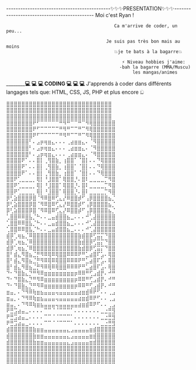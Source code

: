--------------------------------------------✨✨✨PRESENTATION✨✨✨--------------------------------------------
                                                   Moi c'est Ryan !
                                                                         
                                             Ca m'arrive de coder, un peu...
                                                                   
                                          Je suis pas très bon mais au moins
                                             💥je te bats à la bagarre💥
                                                                    
                                                ⚡️ Niveau hobbies j'aime:
                                               -bah la bagarre (MMA/Muscu)
                                                    les mangas/animes
                                                                       
____________________________________________💻 💻 💻  CODING  💻 💻 💻____________________________________
                                    J'apprends à coder dans différents langages tels que:
                                           HTML, CSS, JS, PHP et plus encore ඞ
                                                                     
                                                                     
                                                                     
 ⣿⣿⣿⣿⣿⣿⣿⣿⣿⣿⣿⣿⣿⣿⣿⣿⣿⣿⣿⣿⣿⣿⣿⣿⣿⣿⣿⣿  ⣿⣿⣿⣿⣿⣿⣿⣿⣿⣿⣿⣿⣿⣿⣿⣿⣿⣿⣿⣿⣿⣿⣿⣿⣿⣿⣿⣿   ⣿⣿⣿⣿⣿⣿⣿⣿⣿⣿⣿⣿⣿⣿⣿⣿⣿⣿⣿⣿⣿⣿⣿⣿⣿⣿⣿⣿  
⣿⣿⣿⣿⣿⣿⣿⠟⠋⠉⠉⠉⠉⠉⠛⠻⠛⠉⠉⠛⠉⠻⢿⣿⣿⣿⣿⣿⣿ ⣿⣿⣿⣿⣿⣿⣿⠟⠋⠉⠉⠉⠉⠉⠛⠻⠛⠉⠉⠛⠉⠻⢿⣿⣿⣿⣿⣿⣿  ⣿⣿⣿⣿⣿⣿⣿⠟⠋⠉⠉⠉⠉⠉⠛⠻⠛⠉⠉⠛⠉⠻⢿⣿⣿⣿⣿⣿⣿ 
⣿⣿⣿⣿⣿⣿⠃⠄⣠⡶⢶⣶⣄⠄⠄⠄⢀⣴⣶⣶⣄⠄⠈⠻⣿⣿⣿⣿⣿ ⣿⣿⣿⣿⣿⣿⠃⠄⣠⡶⢶⣶⣄⠄⠄⠄⢀⣴⣶⣶⣄⠄⠈⠻⣿⣿⣿⣿⣿  ⣿⣿⣿⣿⣿⣿⠃⠄⣠⡶⢶⣶⣄⠄⠄⠄⢀⣴⣶⣶⣄⠄⠈⠻⣿⣿⣿⣿⣿ 
⣿⣿⣿⣿⠟⠁⠄⠄⣿⡇⢀⢻⣿⣷⡀⢰⣿⣿⠁⠈⣿⡇⠄⠄⠙⢿⣿⣿⣿ ⣿⣿⣿⣿⠟⠁⠄⠄⣿⡇⢀⢻⣿⣷⡀⢰⣿⣿⠁⠈⣿⡇⠄⠄⠙⢿⣿⣿⣿  ⣿⣿⣿⣿⠟⠁⠄⠄⣿⡇⢀⢻⣿⣷⡀⢰⣿⣿⠁⠈⣿⡇⠄⠄⠙⢿⣿⣿⣿ 
⣿⣿⠟⢁⣀⣀⣀⡀⢿⡇⠘⣸⣿⣿⠁⢿⣿⣿⡘⠄⣿⠇⣀⣀⣀⣀⡉⠻⣿ ⣿⣿⠟⢁⣀⣀⣀⡀⢿⡇⠘⣸⣿⣿⠁⢿⣿⣿⡘⠄⣿⠇⣀⣀⣀⣀⡉⠻⣿  ⣿⣿⠟⢁⣀⣀⣀⡀⢿⡇⠘⣸⣿⣿⠁⢿⣿⣿⡘⠄⣿⠇⣀⣀⣀⣀⡉⠻⣿ 
⡿⢃⣵⣿⣿⣿⡿⣿⠈⠻⠿⣿⠿⢋⣄⡜⠿⣿⣿⡾⠋⢠⡿⣿⣿⣿⣿⣦⡈ ⡿⢃⣵⣿⣿⣿⡿⣿⠈⠻⠿⣿⠿⢋⣄⡜⠿⣿⣿⡾⠋⢠⡿⣿⣿⣿⣿⣦⡈  ⡿⢃⣵⣿⣿⣿⡿⣿⠈⠻⠿⣿⠿⢋⣄⡜⠿⣿⣿⡾⠋⢠⡿⣿⣿⣿⣿⣦⡈ 
⢁⣿⣿⠿⠿⣿⣧⡈⠓⠄⠄⣀⣤⣾⣿⣿⣦⣀⠄⠄⠄⠚⢁⣼⣿⣿⣿⣿⣿ ⢁⣿⣿⠿⠿⣿⣧⡈⠓⠄⠄⣀⣤⣾⣿⣿⣦⣀⠄⠄⠄⠚⢁⣼⣿⣿⣿⣿⣿  ⢁⣿⣿⠿⠿⣿⣧⡈⠓⠄⠄⣀⣤⣾⣿⣿⣦⣀⠄⠄⠄⠚⢁⣼⣿⣿⣿⣿⣿ 
⣾⡿⢁⢶⣦⡈⠿⣿⣿⣿⣿⣿⣿⣿⣿⣿⣿⣿⣿⣷⣾⣿⡿⢋⣭⡍⠙⣿⣿ ⣾⡿⢁⢶⣦⡈⠿⣿⣿⣿⣿⣿⣿⣿⣿⣿⣿⣿⣿⣷⣾⣿⡿⢋⣭⡍⠙⣿⣿  ⣾⡿⢁⢶⣦⡈⠿⣿⣿⣿⣿⣿⣿⣿⣿⣿⣿⣿⣿⣷⣾⣿⡿⢋⣭⡍⠙⣿⣿ 
⣿⠃⣾⣄⠻⣿⣦⣈⡛⠻⠿⢿⠿⢿⣿⣿⠿⠿⠿⠟⠛⣁⣴⣿⠏⣡⠄⢿⣿ ⣿⠃⣾⣄⠻⣿⣦⣈⡛⠻⠿⢿⠿⢿⣿⣿⠿⠿⠿⠟⠛⣁⣴⣿⠏⣡⠄⢿⣿  ⣿⠃⣾⣄⠻⣿⣦⣈⡛⠻⠿⢿⠿⢿⣿⣿⠿⠿⠿⠟⠛⣁⣴⣿⠏⣡⠄⢿⣿ 
⠙⠂⠙⣿⣷⣄⡙⠛⠻⠿⣶⣶⣶⣶⣶⣶⣶⣶⡶⠿⠿⠛⢋⣠⣾⡟⠄⠚⠛ ⠙⠂⠙⣿⣷⣄⡙⠛⠻⠿⣶⣶⣶⣶⣶⣶⣶⣶⡶⠿⠿⠛⢋⣠⣾⡟⠄⠚⠛  ⠙⠂⠙⣿⣷⣄⡙⠛⠻⠿⣶⣶⣶⣶⣶⣶⣶⣶⡶⠿⠿⠛⢋⣠⣾⡟⠄⠚⠛ 
⣶⣤⡀⠄⠙⠻⠿⢷⣶⣦⣤⣤⣤⢤⣤⣤⣤⣤⣤⣴⣶⣾⠿⠟⠋⠄⠄⢀⣠ ⣶⣤⡀⠄⠙⠻⠿⢷⣶⣦⣤⣤⣤⢤⣤⣤⣤⣤⣤⣴⣶⣾⠿⠟⠋⠄⠄⢀⣠  ⣶⣤⡀⠄⠙⠻⠿⢷⣶⣦⣤⣤⣤⢤⣤⣤⣤⣤⣤⣴⣶⣾⠿⠟⠋⠄⠄⢀⣠ 
⠟⣛⣩⣴⣤⣀⠄⠄⠄⠄⠉⠉⠈⠈⠉⠉⠉⠁⠄⠄⠄⠄⠄⠄⠄⣀⣐⣛⣻ ⠟⣛⣩⣴⣤⣀⠄⠄⠄⠄⠉⠉⠈⠈⠉⠉⠉⠁⠄⠄⠄⠄⠄⠄⠄⣀⣐⣛⣻  ⠟⣛⣩⣴⣤⣀⠄⠄⠄⠄⠉⠉⠈⠈⠉⠉⠉⠁⠄⠄⠄⠄⠄⠄⠄⣀⣐⣛⣻ 
⣾⣿⣿⣿⣿⣿⣿⣷⣶⣶⣤⣤⣤⣤⣤⣤⣄⣠⣤⣤⣤⣤⣶⣾⣿⣿⣿⣿⣿ ⣾⣿⣿⣿⣿⣿⣿⣷⣶⣶⣤⣤⣤⣤⣤⣤⣄⣠⣤⣤⣤⣤⣶⣾⣿⣿⣿⣿⣿  ⣾⣿⣿⣿⣿⣿⣿⣷⣶⣶⣤⣤⣤⣤⣤⣤⣄⣠⣤⣤⣤⣤⣶⣾⣿⣿⣿⣿⣿ 
⣿⣿⣿⣿⣿⣿⣿⣿⣿⣿⣿⣿⣿⣿⣿⣿⣿⣿⣿⣿⣿⣿⣿⣿⣿⣿⣿⣿⣿ ⣿⣿⣿⣿⣿⣿⣿⣿⣿⣿⣿⣿⣿⣿⣿⣿⣿⣿⣿⣿⣿⣿⣿⣿⣿⣿⣿⣿⣿  ⣿⣿⣿⣿⣿⣿⣿⣿⣿⣿⣿⣿⣿⣿⣿⣿⣿⣿⣿⣿⣿⣿⣿⣿⣿⣿⣿⣿⣿ 
